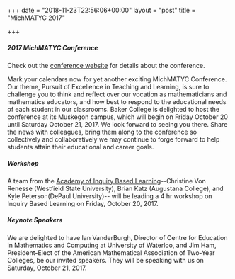 +++
date = "2018-11-23T22:56:06+00:00"
layout = "post"
title = "MichMATYC 2017"

+++
##### 2017 MichMATYC Conference

Check out the [conference website](https://sites.google.com/view/2017-michmatyc-conference/home) for details about the conference.

Mark your calendars now for yet another exciting MichMATYC Conference. Our theme, Pursuit of Excellence in Teaching and Learning, is sure to challenge you to think and reflect over our vocation as mathematicians and mathematics educators, and how best to respond to the educational needs of each student in our classrooms. Baker College is delighted to host the conference at its Muskegon campus, which will begin on Friday October 20 until Saturday October 21, 2017. We look forward to seeing you there. Share the news with colleagues, bring them along to the conference so collectively and collaboratively we may continue to forge forward to help students attain their educational and career goals. 

##### Workshop 

A team from the [Academy of Inquiry Based Learning](http://www.google.com/url?q=http%3A%2F%2Fwww.inquirybasedlearning.org%2F&sa=D&sntz=1&usg=AFQjCNGazBT0RyGlnUjWvtRQgcL9vQfLeA)--Christine Von Renesse (Westfield State University), Brian Katz (Augustana College), and Kyle Peterson(DePaul University)-- will be leading a 4 hr workshop on Inquiry Based Learning on Friday, October 20, 2017. 

##### Keynote Speakers 

We are delighted to have Ian VanderBurgh, ‎Director of Centre for Education in Mathematics and Computing at University of Waterloo, and  Jim Ham, President-Elect of the American Mathematical Association of Two-Year Colleges, be our invited speakers. They will be speaking with us on Saturday, October 21, 2017. 
